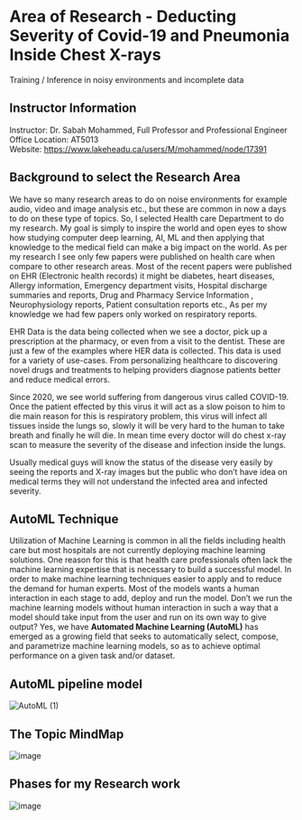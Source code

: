 # Area of Research - Deducting Severity of Covid-19 and Pneumonia Inside Chest X-rays
Training / Inference in noisy environments and incomplete data 

## Instructor Information
Instructor: Dr. Sabah Mohammed, Full Professor and Professional Engineer <br>
Office Location: AT5013 <br>
Website: https://www.lakeheadu.ca/users/M/mohammed/node/17391 <br>

## Background to select the Research Area

We have so many research areas to do on noise environments for example audio, video and image analysis etc., but these are common in now a days to do on these type of topics. So, I selected Health care Department to do my research. My goal is simply to inspire the world and open eyes to show how studying computer deep learning, AI, ML and then applying that knowledge to the medical field can make a big impact on the world. As per my research I see only few papers were published on health care when compare to other research areas. Most of the recent papers were published on EHR (Electronic health records) it might be diabetes, heart diseases, Allergy information, Emergency department visits, Hospital discharge summaries and reports, Drug and Pharmacy Service Information , Neurophysiology reports, Patient consultation reports etc., As per my knowledge we had few papers only worked on respiratory reports.

EHR Data is the data being collected when we see a doctor, pick up a prescription at the pharmacy, or even from a visit to the dentist. These are just a few of the examples where HER data is collected. This data is used for a variety of use-cases. From personalizing healthcare to discovering novel drugs and treatments to helping providers diagnose patients better and reduce medical errors.

Since 2020, we see world suffering from dangerous virus called COVID-19. Once the patient effected by this virus it will act as a slow poison to him to die main reason for this is respiratory problem, this virus will infect all tissues inside the lungs so, slowly it will be very hard to the human to take breath and finally he will die. In mean time every doctor will do chest x-ray scan to measure the severity of the disease and infection inside the lungs. 

Usually medical guys will know the status of the disease very easily by seeing the reports and X-ray images but the public who don’t have idea on medical terms they will not understand the infected area and infected severity. 

## AutoML Technique
Utilization of Machine Learning is common in all the fields including health care but most hospitals are not currently deploying machine learning solutions. One reason for this is that health care professionals often lack the machine learning expertise that is necessary to build a successful model. In order to make machine learning techniques easier to apply and to reduce the demand for human experts. Most of the models wants a human interaction in each stage to add, deploy and run the model. Don’t we run the machine learning models without human interaction in such a way that a model should take input from the user and run on its own way to give output? Yes, we have **Automated Machine Learning (AutoML)** has emerged as a growing field that seeks to automatically select, compose, and parametrize machine learning models, so as to achieve optimal performance on a given task and/or dataset.

## AutoML pipeline model
![AutoML (1)](https://user-images.githubusercontent.com/77629263/141599026-19f0e596-844e-4e57-99ab-53feacf89afa.png)


## The Topic MindMap 
![image](https://user-images.githubusercontent.com/77629263/135914734-5e7622cb-b2ad-4b05-83b5-d551548c4c10.png)
## Phases for my Research work 

![image](https://user-images.githubusercontent.com/77629263/140815385-784e1af6-9017-4240-b108-528b419f0a21.png)






